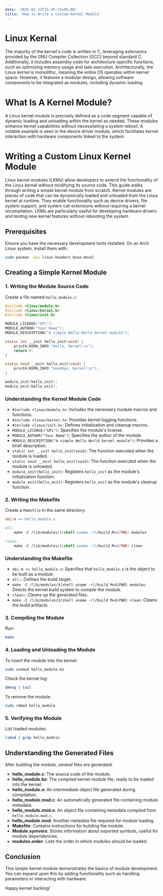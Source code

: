 ```yaml
---
date: '2025-01-23T15:45:33+05:00'
title: 'How to Write a Custom Kernel Module'
---
```


# Linux Kernal
The majority of the kernel's code is written in C, leveraging extensions provided by the GNU Compiler Collection (GCC) beyond standard C. Additionally, it includes assembly code for architecture-specific functions, such as optimizing memory usage and task execution. Architecturally, the Linux kernel is monolithic, meaning the entire OS operates within kernel space. However, it features a modular design, allowing software components to be integrated as modules, including dynamic loading.

# What Is A Kernel Module?

A Linux kernel module is precisely defined as a code segment capable of dynamic loading and unloading within the kernel as needed. These modules enhance kernel capabilities without necessitating a system reboot. A notable example is seen in the device driver module, which facilitates kernel interaction with hardware components linked to the system.

# Writing a Custom Linux Kernel Module

Linux kernel modules (LKMs) allow developers to extend the functionality of the Linux kernel without modifying its source code. This guide walks through writing a simple kernel module from scratch. Kernel modules are pieces of code that can be dynamically loaded and unloaded from the Linux kernel at runtime. They enable functionality such as device drivers, file system support, and system call extensions without requiring a kernel recompilation. LKMs are particularly useful for developing hardware drivers and testing new kernel features without rebooting the system.

## Prerequisites

Ensure you have the necessary development tools installed. On an Arch Linux system, install them with:

```sh
sudo pacman -Syu linux-headers base-devel
```

## Creating a Simple Kernel Module

### 1. Writing the Module Source Code

Create a file named `hello_module.c`:

```c
#include <linux/module.h>
#include <linux/kernel.h>
#include <linux/init.h>

MODULE_LICENSE("GPL");
MODULE_AUTHOR("Your Name");
MODULE_DESCRIPTION("A simple Hello World kernel module");

static int __init hello_init(void) {
    printk(KERN_INFO "Hello, Kernel!\n");
    return 0;
}

static void __exit hello_exit(void) {
    printk(KERN_INFO "Goodbye, Kernel!\n");
}

module_init(hello_init);
module_exit(hello_exit);
```

### Understanding the Kernel Module Code

- `#include <linux/module.h>`: Includes the necessary module macros and functions.
- `#include <linux/kernel.h>`: Provides kernel logging functions.
- `#include <linux/init.h>`: Defines initialization and cleanup macros.
- `MODULE_LICENSE("GPL")`: Specifies the module's license.
- `MODULE_AUTHOR("Your Name")`: Specifies the author of the module.
- `MODULE_DESCRIPTION("A simple Hello World kernel module")`: Provides a brief description.
- `static int __init hello_init(void)`: The function executed when the module is loaded.
- `static void __exit hello_exit(void)`: The function executed when the module is unloaded.
- `module_init(hello_init)`: Registers `hello_init` as the module's initialization function.
- `module_exit(hello_exit)`: Registers `hello_exit` as the module's cleanup function.

### 2. Writing the Makefile

Create a `Makefile` in the same directory:

```makefile
obj-m += hello_module.o

all:
	make -C /lib/modules/$(shell uname -r)/build M=$(PWD) modules

clean:
	make -C /lib/modules/$(shell uname -r)/build M=$(PWD) clean
```

### Understanding the Makefile

- `obj-m += hello_module.o`: Specifies that `hello_module.o` is the object to be built as a module.
- `all:`: Defines the build target.
- `make -C /lib/modules/$(shell uname -r)/build M=$(PWD) modules`: Directs the kernel build system to compile the module.
- `clean:`: Cleans up the generated files.
- `make -C /lib/modules/$(shell uname -r)/build M=$(PWD) clean`: Cleans the build artifacts.

### 3. Compiling the Module

Run:

```sh
make
```

### 4. Loading and Unloading the Module

To insert the module into the kernel:

```sh
sudo insmod hello_module.ko
```

Check the kernel log:

```sh
dmesg | tail
```

To remove the module:

```sh
sudo rmmod hello_module
```

### 5. Verifying the Module

List loaded modules:

```sh
lsmod | grep hello_module
```

## Understanding the Generated Files

After building the module, several files are generated:

- **hello_module.c**: The source code of the module.
- **hello_module.ko**: The compiled kernel module file, ready to be loaded into the kernel.
- **hello_module.o**: An intermediate object file generated during compilation.
- **hello_module.mod.c**: An automatically generated file containing module metadata.
- **hello_module.mod.o**: An object file containing metadata compiled from `hello_module.mod.c`.
- **hello_module.mod**: Another metadata file required for module loading.
- **Makefile**: Contains instructions for building the module.
- **Module.symvers**: Stores information about exported symbols, useful for module dependencies.
- **modules.order**: Lists the order in which modules should be loaded.

## Conclusion

This simple kernel module demonstrates the basics of module development. You can expand upon this by adding functionality such as handling parameters or interacting with hardware.

Happy kernel hacking!

